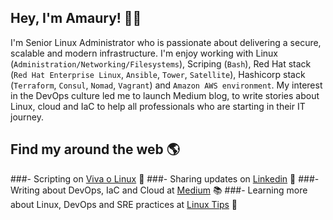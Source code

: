 ## Hey, I'm Amaury! 👨‍💻

I'm Senior Linux Administrator who is passionate about delivering a secure, scalable and modern infrastructure. I'm enjoy working with Linux (```Administration/Networking/Filesystems```), Scriping (```Bash```), Red Hat stack (```Red Hat Enterprise Linux```, ```Ansible```, ```Tower```, ```Satellite```), Hashicorp stack (```Terraform```, ```Consul```, ```Nomad```, ```Vagrant```) and ```Amazon AWS environment```. My interest in the DevOps culture led me to launch Medium blog, to write stories about Linux, cloud and IaC to help all professionals who are starting in their IT journey.

## Find my around the web 🌎

###- Scripting on [Viva o Linux](https://www.vivaolinux.com.br/~amaurybsouza/scripts/) 🐧
###- Sharing updates on [Linkedin](https://www.linkedin.com/in/amaurybsouza/) 	💼
###- Writing about DevOps, IaC and Cloud at [Medium](https://amaurybsouza.medium.com/) 📚
###- Learning more about Linux, DevOps and SRE practices at [Linux Tips](https://www.youtube.com/user/linuxtipscanal) 🚀
